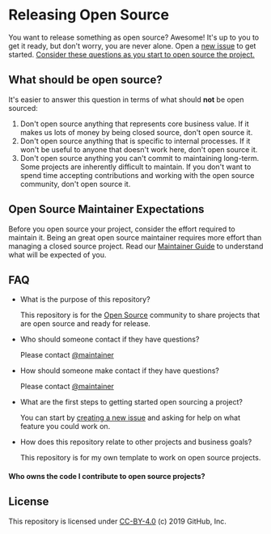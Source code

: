 # Releasing Open Source

You want to release something as open source? Awesome! It's up to you to get it ready, but don't worry, you are never alone. Open a [new issue](issues/new?template=new-release.md) to get started. [Consider these questions as you start to open source the project.](docs/key-questions-for-choosing-projects.md)

## What should be open source?

It's easier to answer this question in terms of what should **not** be open sourced:

1. Don't open source anything that represents core business value.  If it makes us lots of money by being closed source, don't open source it.
2. Don't open source anything that is specific to internal processes. If it won't be useful to anyone that doesn't work here, don't open source it.
3. Don't open source anything you can't commit to maintaining long-term. Some projects are inherently difficult to maintain. If you don't want to spend time accepting contributions and working with the open source community, don't open source it.

## Open Source Maintainer Expectations

Before you open source your project, consider the effort required to maintain it. Being an great open source maintainer requires more effort than managing a closed source project. Read our [Maintainer Guide](docs/maintainers-guide.md) to understand what will be expected of you.

## FAQ
- What is the purpose of this repository?

    This repository is for the [Open Source](https://opensource.org) community to share projects that are open source and ready for release.

- Who should someone contact if they have questions?

    Please contact [@maintainer](gustiowinata0@gmail.com)
- How should someone make contact if they have questions?

    Please contact [@maintainer](gustiowinata0@gmail.com)
- What are the first steps to getting started open sourcing a project?

    You can start by [creating a new issue](https://github.com/sanggusti/oss-enterprise/issues) and asking for help on what feature you could work on.

- How does this repository relate to other projects and business goals?

    This repository is for my own template to work on open source projects.
#### Who owns the code I contribute to open source projects?

## License

This repository is licensed under [CC-BY-4.0](../LICENSE) (c) 2019 GitHub, Inc.

